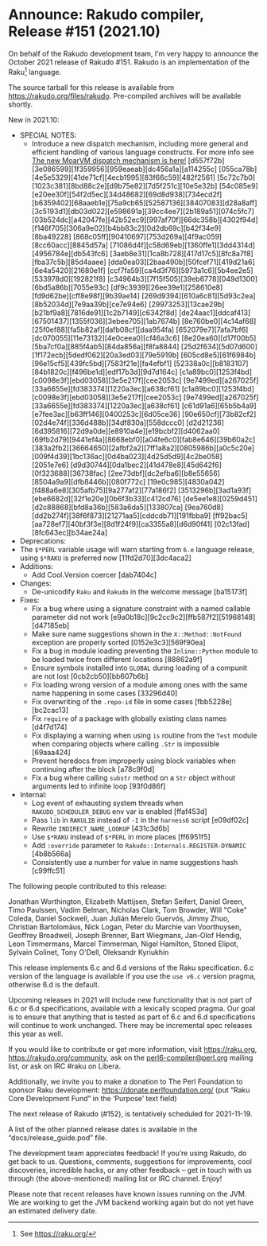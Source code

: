 # Announce: Rakudo compiler, Release #151 (2021.10)

On behalf of the Rakudo development team, I’m very happy to announce the
October 2021 release of Rakudo #151. Rakudo is an implementation of
the Raku[^1] language.

The source tarball for this release is available from
<https://rakudo.org/files/rakudo>.
Pre-compiled archives will be available shortly.

New in 2021.10:

  + SPECIAL NOTES:
    + Introduce a new dispatch mechanism, including more general
      and efficient handling of various language constructs.
      For more info see  [The new MoarVM dispatch mechanism is here!](https://6guts.wordpress.com/2021/09/29/the-new-moarvm-dispatch-mechanism-is-here/)
      [d557f72b][3e086599][1f359956][959eaeab][dc456a1a][a114255c]
      [055ca78b][4e5e5329][41de71cf][4ecb1995][83f66c59][482f2561]
      [5c72c7b0][1023c381][8bd88c2e][d9b75e82][7d5f251c][10e5e32b]
      [54c085e9][e20ee30f][54f2d5ec][34d48682][69d8d938][734ecd2f]
      [b6359402][68aaeb1e][75a9cb65][52587136][38407083][d28a8aff]
      [3c5193d1][db03d022][e598691a][39cc4ee7][2b189a51][074c5fc7]
      [03b524dc][a42047fe][42b52ec9][997af70f][66dc358b][4302f94d]
      [f146f705][306a9e02][b4bb83c2][0d2db69c][b42f34e9][8ba49228]
      [868c05ff][90410697][753d269a][4f9ac059][8cc60acc][8845d57a]
      [71086d4f][c58d69eb][1360ffe1][3dd4314d][4956784e][db543fc6]
      [3aeb8e31][1ca8b728][417d17c5][8fc8a7f8][fba37c5b][85d4aaee]
      [dda0ea03][2baa490b][50fcef71][419d21a6][6e4a5420][21680e1f]
      [ccf7fa59][ca4d3f76][5973a1c6][5b4ee2e5][533978d0][192821f8]
      [c34964b3][7f15f505][39eb6778][049d1300][6bd5a86b][7055e93c]
      [df9c3939][26ee39e1][258610e8][fd9d62be][cff8e98f][9b39ae14]
      [269d9394][610a6c81][5d93c2ea][8b52034d][7e9aa39b][ce7e94e6]
      [29973253][13cae29b][b21bf9a8][7816de91][1c2b7149][c6342f8d]
      [de24aac1][ddcaf413][67501437][1355f036][3ebee705][1ab7674b]
      [8e760be0][4c14af68][25f0ef88][fa5b82af][dafb08cf][daa954fa]
      [652079e7][7afa7bf6][dc070055][11e73132][4e0ceea0][cf46a3c6]
      [8e20ea60][d17f00b5][5ba7cf0a][885f4ab5][84da856a][f8fa8844]
      [25d2f634][5d07d600][1f172ecb][5dedf062][20a3ed03][79e5919b]
      [605cd8e5][61f6984b][96e15cf5][439fc5bd][7583f21e][fa4efbf1]
      [52338a0c][b8183107][84b1820c][f496be1d][edf17b3d][9d7d164c]
      [c1a89bc0][1253f4bd][c0098e3f][ebd03058][3e5e217f][cee2053c]
      [9e7499ed][a267025f][33a6655e][fd383374][1220a3ec][a638cf61]
      [c1a89bc0][1253f4bd][c0098e3f][ebd03058][3e5e217f][cee2053c]
      [9e7499ed][a267025f][33a6655e][fd383374][1220a3ec][a638cf61]
      [c61d91a6][65b5b4a9][e7fee3ac][b63ff146][0400253c][6d05ce36]
      [90e650cf][73b82cf2][02d4e74f][336d488b][34df830a][558dccc0]
      [d2d21236][6d395816][72d9a0de][e8910a4e][e19bcbf2][d4062aa0]
      [69fb2d79][9441ef4a][8668ebf0][a04fe6c0][fab8e646][39b60a2c]
      [383a2fb2][36664650][2afbf2a2][7ff1a8a2][0805986b][a0c5c20e]
      [009f4d39][1bc136ac][0d4ba023][4d25d5d9][4c2be058][2051e7e6]
      [d9d30744][0da1bec2][41d478e8][45d642f6][0f323688][36738fac]
      [2ee73dbf][dc2efba6][b8e55656][8504a9a9][dfb8446b][080f772c]
      [19e0c985][4830a042][f488a6e8][305afb75][9a277af2][77a186f2]
      [3513296b][3ad1a93f][ebe6682d][32f1e20e][0b6f3b33][c412cd76]
      [de5ee1e8][0259d451][d2c88868][bfd8a36b][583a6da5][133807ca]
      [9ea760d8][dd2b274f][38f6f873][21271aa5][cddcdb71][191fbba9]
      [ff92bac5][aa728ef7][40bf3f3e][8d1f24f9][ca3355a8][d6d90f41]
      [02c13fad][8fc643ec][b34ae24a]
  + Deprecations:
   + The `$*PERL` variable usage will warn starting from `6.e` language release,
     using `$*RAKU` is preferred now [11fd2d70][3dc4aca2]
  + Additions:
    + Add Cool.Version coercer [dab7404c]
  + Changes:
    + De-unicodify `Raku` and `Rakudo` in the welcome message [ba15173f]
  + Fixes:
    + Fix a bug where using a signature constraint with a named callable parameter did not work
      [e9a0b18c][9c2cc9c2][ffb587f2][51968148][d47185eb]
    + Make sure name suggestions shown in the `X::Method::NotFound` exception are properly sorted
      [0152e3c3][569f90ea]
    + Fix a bug in module loading preventing the `Inline::Python` module to be loaded twice
      from different locations [88862a9f]
    + Ensure symbols installed into `GLOBAL` during loading of a compunit are not lost [0cb2cb50][bb607b6b]
    + Fix loading wrong version of a module among ones with the same name happening in some cases [33296d40]
    + Fix overwriting of the `.repo-id` file in some cases [fbb5228e][bc2cac13]
    + Fix `require` of a package with globally existing class names [d4f7d174]
    + Fix displaying a warning when using `is` routine from the `Test` module
      when comparing objects where calling `.Str` is impossible [69aaa424]
    + Prevent heredocs from improperly using block variables when continuing after the block [a78c9f0d]
    + Fix a bug where calling `substr` method on a `Str` object without arguments led to infinite loop [93f0d86f]
  + Internal:
    + Log event of exhausting system threads when `RAKUDO_SCHEDULER_DEBUG` env var is enabled [ffaf453d]
    + Pass `lib` in `RAKULIB` instead of `-I` in the `harness6` script [e09df02c]
    + Rewrite `INDIRECT_NAME_LOOKUP` [431c3d6b]
    + Use `$*RAKU` instead of `$*PERL` in more places [ff6951f5]
    + Add `:override` parameter to `Rakudo::Internals.REGISTER-DYNAMIC` [4b8b566a]
    + Consistently use a number for value in name suggestions hash [c99ffc51]


The following people contributed to this release:

Jonathan Worthington, Elizabeth Mattijsen, Stefan Seifert, Daniel Green,
Timo Paulssen, Vadim Belman, Nicholas Clark, Tom Browder,
Will "Coke" Coleda, Daniel Sockwell, Juan Julián Merelo Guervós, Jimmy Zhuo,
Christian Bartolomäus, Nick Logan, Peter du Marchie van Voorthuysen,
Geoffrey Broadwell, Joseph Brenner, Bart Wiegmans, Jan-Olof Hendig,
Leon Timmermans, Marcel Timmerman, Nigel Hamilton, Stoned Elipot,
Sylvain Colinet, Tony O'Dell, Oleksandr Kyriukhin

This release implements 6.c and 6.d versions of the Raku specification.
6.c version of the language is available if you use the `use v6.c`
version pragma, otherwise 6.d is the default.

Upcoming releases in 2021 will include new functionality that is not
part of 6.c or 6.d specifications, available with a lexically scoped
pragma. Our goal is to ensure that anything that is tested as part of
6.c and 6.d specifications will continue to work unchanged. There may
be incremental spec releases this year as well.

If you would like to contribute or get more information, visit
<https://raku.org>, <https://rakudo.org/community>, ask on the
<perl6-compiler@perl.org> mailing list, or ask on IRC #raku on Libera.

Additionally, we invite you to make a donation to The Perl Foundation
to sponsor Raku development: <https://donate.perlfoundation.org/>
(put “Raku Core Development Fund” in the ‘Purpose’ text field)

The next release of Rakudo (#152), is tentatively scheduled for 2021-11-19.

A list of the other planned release dates is available in the
“docs/release_guide.pod” file.

The development team appreciates feedback! If you’re using Rakudo, do
get back to us. Questions, comments, suggestions for improvements, cool
discoveries, incredible hacks, or any other feedback – get in touch with
us through (the above-mentioned) mailing list or IRC channel. Enjoy!

Please note that recent releases have known issues running on the JVM.
We are working to get the JVM backend working again but do not yet have
an estimated delivery date.

[^1]: See <https://raku.org/>
